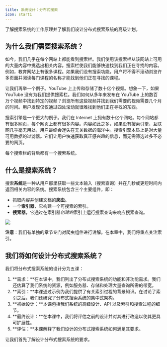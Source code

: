 ```yaml
---
title: 系统设计：分布式搜索
icon: start1
---
```



了解搜索系统的工作原理并了解我们设计分布式搜索系统的高级计划。

## 为什么我们需要搜索系统？

如今，我们几乎在每个网站上都能看到搜索栏。我们使用该搜索栏从该网站上可用的大量内容中挑选出相关内容。搜索栏使我们能够快速找到我们正在寻找的内容。例如，教育网站上有很多课程。如果我们没有搜索功能，用户将不得不滚动浏览许多页面并阅读每门课程的名称才能找到他们正在寻找的课程。

让我们再举一个例子。YouTube 上上传和存储了数十亿个视频。想象一下，如果 YouTube 没有为我们提供搜索栏。我们如何从多年来发布在 YouTube 上的数百万个视频中找到特定的视频？浏览所有这些视频并找到我们需要的视频需要几个月的时间。用户发现仅仅通过四处滚动就很难找到他们正在寻找的东西。

搜索引擎是一个更大的例子。我们在 Internet 上拥有数十亿个网站。每个网站都有很多网页，每个网页上都有很多内容。内容如此之多，如果没有搜索引擎，互联网几乎毫无用处，用户最终会迷失在无关数据的海洋中。搜索引擎本质上是对大量可用数据的过滤器。它们让用户快速获取真正感兴趣的信息，而无需筛选过多不必要的网页。

每个搜索栏的背后都有一个搜索系统。

## 什么是搜索系统？

搜索**系统**是一种从用户那里获取一些文本输入（搜索查询）并在几秒或更短时间内返回相关内容的系统。搜索系统包含三个主要组件，即：

- 抓取内容并创建文档的**爬虫**。
- 一个**索引器**，它构建一个可搜索的索引。
- **搜索器**，它通过在索引器*创建的*索引上运行搜索查询来响应搜索查询。

![](https://gitee.com/gaoxiang15125/pictureBed/raw/master/img/1676549049529.png)

**注意**：我们有单独的章节专门对爬虫组件进行讲解。在本章中，我们将重点关注索引。

## 我们将如何设计分布式搜索系统？

我们将分布式搜索系统的设计分为五课：

1. **需求：**在本课中，我们列出了分布式搜索系统的功能和非功能需求。我们还估算了我们系统的资源，例如服务器、存储和处理大量查询所需的带宽。
2. **索引：**本课通过示例为我们提供了有关索引过程的背景知识。在讨论了索引之后，我们还研究了分布式搜索系统的集中式架构。
3. **初始设计：**本课包括我们系统的高级设计、API 以及索引和搜索过程的细节。
4. **最终设计：**在本课中，我们将评估之前的设计并对其进行改造以使其更具可扩展性。
5. **评估：**本课解释了我们设计的分布式搜索系统如何满足其要求。

让我们首先了解设计分布式搜索系统的要求。